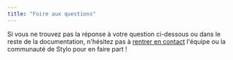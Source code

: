 ```yaml
---
title: "Foire aux questions"
---
```


Si vous ne trouvez pas la réponse à votre question ci-dessous ou dans le reste de la documentation, n'hésitez pas à [rentrer en contact](/fr/contacts) l'équipe ou la communauté de Stylo pour en faire part !
